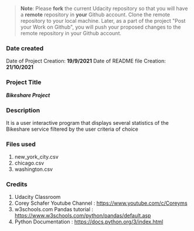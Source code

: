 >**Note**: Please **fork** the current Udacity repository so that you will have a **remote** repository in **your** Github account. Clone the remote repository to your local machine. Later, as a part of the project "Post your Work on Github", you will push your proposed changes to the remote repository in your Github account.

### Date created
Date of Project Creation: **19/9/2021**
Date of README file Creation: **21/10/2021**
### Project Title
_**Bikeshare Project**_

### Description
It is a user interactive program that displays several statistics of the Bikeshare service filtered by the user criteria of choice

### Files used
1. new_york_city.csv
2. chicago.csv
3. washington.csv

### Credits
1. Udacity Classroom
2. Corey Schafer Youtube Channel : https://www.youtube.com/c/Coreyms
3. w3schools.com Pandas tutorial : https://www.w3schools.com/python/pandas/default.asp
4. Python Documentation : https://docs.python.org/3/index.html
